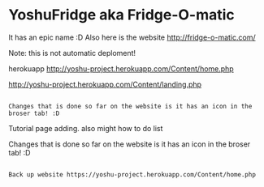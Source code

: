 # YoshuFridge aka Fridge-O-matic
It has an epic name :D
Also here is the website http://fridge-o-matic.com/

Note: this is not automatic deploment!



herokuapp
http://yoshu-project.herokuapp.com/Content/home.php

http://yoshu-project.herokuapp.com/Content/landing.php
~~~~~~~~

Changes that is done so far on the website is it has an icon in the broser tab! :D
~~~~~~~~

Tutorial page adding. also might how to do list 

Changes that is done so far on the website is it has an icon in the broser tab! :D 

~~~~~~~~

Back up website https://yoshu-project.herokuapp.com/Content/home.php

